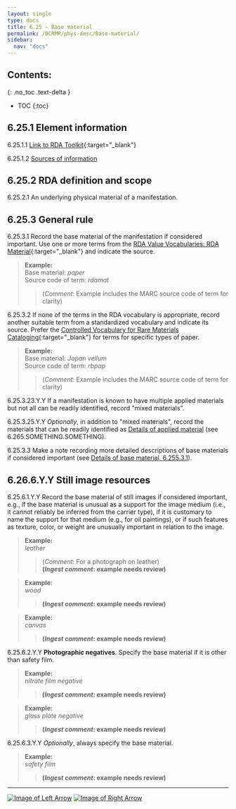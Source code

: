 ```yaml
---
layout: single
type: docs
title: 6.25 — Base material
permalink: /DCRMR/phys-desc/Base-material/
sidebar:
  nav: "docs"
---
```


## Contents:
{: .no_toc .text-delta }

- TOC
{:toc}

## 6.25.1 Element information

<a name="6.25.1.1">6.25.1.1</a> [Link to RDA Toolkit](https://access.rdatoolkit.org/en-US_ala-f96b31a0-8dd8-324c-a2e7-28f9540f665e){:target="_blank"}

<a name="6.25.1.2">6.25.1.2</a> [Sources of information](/DCRMR/phys-desc/#6011-sources-of-information) 

## 6.25.2 RDA definition and scope

<a name="6.25.2.1">6.25.2.1</a> An underlying physical material of a manifestation.

## 6.25.3 General rule

<a name="6.25.3.1">6.25.3.1</a> Record the base material of the manifestation if considered important. Use one or more terms from the [RDA Value Vocabularies: RDA Material](http://www.rdaregistry.info/termList/RDAMaterial/){:target="_blank"} and indicate the source.

>**Example:**  
>Base material: <CITE>paper</CITE>  
>Source code of term: <CITE>rdamat</CITE>  
>>(*Comment*: Example includes the MARC source code of term for clarity)

<a name="6.25.3.2">6.25.3.2</a> If none of the terms in the RDA vocabulary is appropriate, record another suitable term from a standardized vocabulary and indicate its source. Prefer the [Controlled Vocabulary for Rare Materials Cataloging](https://id.loc.gov/vocabulary/rbmscv.html){:target="_blank"} for terms for specific types of paper.

>**Example:**  
>Base material: <CITE>Japan vellum</CITE>  
>Source code of term: <CITE>rbpap</CITE>  
>>(*Comment*: Example includes the MARC source code of term for clarity)

<a name="6.25.3.23.Y.Y">6.25.3.23.Y.Y</a> If a manifestation is known to have multiple applied materials but not all can be readily identified, record "mixed materials".

<a name="6.25.3.25.Y.Y">6.25.3.25.Y.Y</a> *Optionally*, in addition to "mixed materials", record the materials that can be readily identified as [Details of applied material](/DCRMR/phys-desc/Details-of-applied-material/) (see 6.265.SOMETHING.SOMETHING). 

<a name="6.25.3.3">6.25.3.3</a> Make a note recording more detailed descriptions of base materials if considered important (see [Details of base material, 6.255.3.1](/DCRMR/phys-desc/Details-of-base-material/#6.255.3.1)).

## 6.26.6.Y.Y Still image resources

<a name="6.25.6.1.Y.Y">6.25.6.1.Y.Y</a> Record the base material of still images if considered important, e.g., if the base material is unusual as a support for the image medium (i.e., it cannot reliably be inferred from the carrier type), if it is customary to name the support for that medium (e.g., for oil paintings), or if such features as texture, color, or weight are unusually important in relation to the image.

>**Example:**  
><CITE>leather</CITE>  
>>(*Comment*: For a photograph on leather)  
>>**(*Ingest comment*: example needs review)**

>**Example:**  
><CITE>wood</CITE>  
>>**(*Ingest comment*: example needs review)**

>**Example:**  
><CITE>canvas</CITE>  
>>**(*Ingest comment*: example needs review)**

<a name="6.25.6.2.Y.Y">6.25.6.2.Y.Y</a> **Photographic negatives**. Specify the base material if it is other than safety film.

>**Example:**  
><CITE>nitrate film negative</CITE>  
>>**(*Ingest comment*: example needs review)**

>**Example:**  
><CITE>glass plate negative<CITE>  
>>**(*Ingest comment*: example needs review)**

<a name="6.25.6.3.Y.Y">6.25.6.3.Y.Y</a> *Optionally*, always specify the base material.

>**Example:**  
><CITE>safety film</CITE>  
>>**(*Ingest comment*: example needs review)**


---

[![Image of Left Arrow](https://rbms-bsc.github.io/DCRMR/assets/pictures/navigation/Arrow_Left.png "6.245 — Note on dimensions of manifestation")](/DCRMR/phys-desc/Note-on-dimensions-of-manifestation/) [![Image of Right Arrow](https://rbms-bsc.github.io/DCRMR/assets/pictures/navigation/Arrow_Right.png "6.255 — Details of base material")](/DCRMR/phys-desc/Details-of-base-material/)
